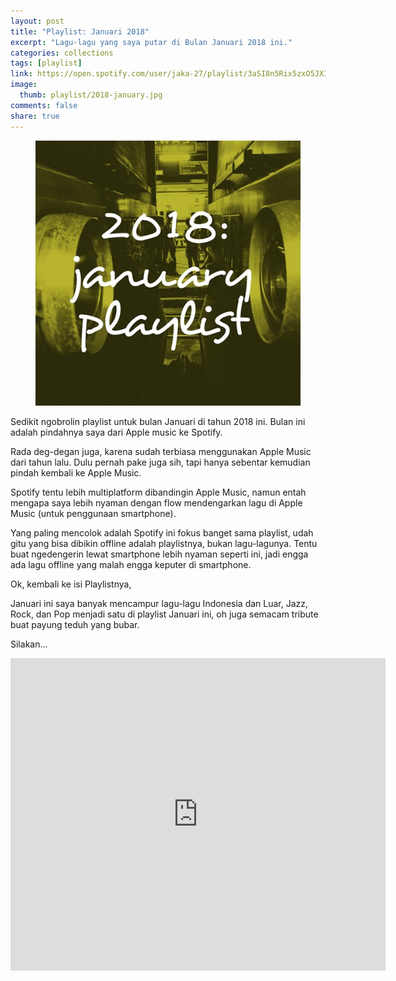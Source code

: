 ```yaml
---
layout: post
title: "Playlist: Januari 2018"
excerpt: "Lagu-lagu yang saya putar di Bulan Januari 2018 ini."
categories: collections
tags: [playlist]
link: https://open.spotify.com/user/jaka-27/playlist/3aSI8n5Rix5zxO5JXIz8dU?si=X6clKRWQRYatJueAab-Yhw
image:
  thumb: playlist/2018-january.jpg
comments: false
share: true
---
```


<figure>
  <img src="/images/playlist/2018-january.jpg" alt="2018 January Playlist">
</figure>

Sedikit ngobrolin playlist untuk bulan Januari di tahun 2018 ini. Bulan ini adalah pindahnya saya dari Apple music ke Spotify. 

Rada deg-degan juga, karena sudah terbiasa menggunakan Apple Music dari tahun lalu. Dulu pernah pake juga sih, tapi hanya sebentar kemudian pindah kembali ke Apple Music. 

Spotify tentu lebih multiplatform dibandingin Apple Music, namun entah mengapa saya lebih nyaman dengan flow mendengarkan lagu di Apple Music (untuk penggunaan smartphone). 

Yang paling mencolok adalah Spotify ini fokus banget sama playlist, udah gitu yang bisa dibikin offline adalah playlistnya, bukan lagu-lagunya. Tentu buat ngedengerin lewat smartphone lebih nyaman seperti ini, jadi engga ada lagu offline yang malah engga keputer di smartphone.

Ok, kembali ke isi Playlistnya, 

Januari ini saya banyak mencampur lagu-lagu Indonesia dan Luar, Jazz, Rock, dan Pop menjadi satu di playlist Januari ini, oh juga semacam tribute buat payung teduh yang bubar. 

Silakan...

<iframe src="https://open.spotify.com/embed/user/jaka-27/playlist/3aSI8n5Rix5zxO5JXIz8dU" width="600" height="500" frameborder="0" allowtransparency="true"></iframe>

